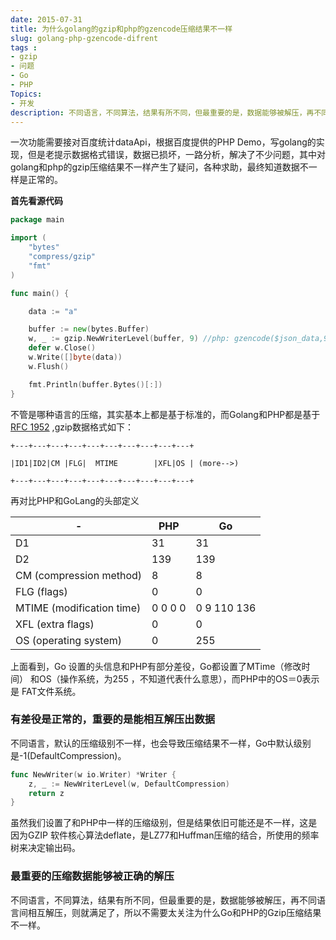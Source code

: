 ```yaml
---
date: 2015-07-31
title: 为什么golang的gzip和php的gzencode压缩结果不一样
slug: golang-php-gzencode-difrent
tags : 
- gzip
- 问题
- Go
- PHP
Topics: 
- 开发
description: 不同语言，不同算法，结果有所不同，但最重要的是，数据能够被解压，再不同语言间相互解压，则就满足了，所以不需要太关注为什么Go和PHP的Gzip压缩结果不一样
---
```


一次功能需要接对百度统计dataApi，根据百度提供的PHP Demo，写golang的实现，但是老提示数据格式错误，数据已损坏，一路分析，解决了不少问题，其中对golang和php的gzip压缩结果不一样产生了疑问，各种求助，最终知道数据不一样是正常的。


**首先看源代码**

```go
package main

import (
	"bytes"
	"compress/gzip"
	"fmt"
)

func main() {

	data := "a"

	buffer := new(bytes.Buffer)
	w, _ := gzip.NewWriterLevel(buffer, 9) //php: gzencode($json_data,9)
	defer w.Close()
	w.Write([]byte(data))
	w.Flush()

	fmt.Println(buffer.Bytes()[:])
}
```

不管是哪种语言的压缩，其实基本上都是基于标准的，而Golang和PHP都是基于[RFC 1952](https://tools.ietf.org/html/rfc1952) ,gzip数据格式如下：
```
+---+---+---+---+---+---+---+---+---+---+

|ID1|ID2|CM |FLG|  MTIME        |XFL|OS | (more-->)

+---+---+---+---+---+---+---+---+---+---+
```
再对比PHP和GoLang的头部定义

|-                         |     PHP   |     Go |
|--------------------------|-----------|---------|
|D1                        |      31   |     31
|D2                        |     139   |     139
|CM (compression method)   |       8   |     8
|FLG (flags)               |       0   |     0
|MTIME (modification time) |  0 0 0 0  |  0 9 110 136
|XFL (extra flags)         |       0   |      0
|OS (operating system)     |       0   |      255


上面看到，Go 设置的头信息和PHP有部分差役，Go都设置了MTime（修改时间） 和OS（操作系统，为255 ，不知道代表什么意思），而PHP中的OS＝0表示是 FAT文件系统。

### 有差役是正常的，重要的是能相互解压出数据

不同语言，默认的压缩级别不一样，也会导致压缩结果不一样，Go中默认级别是-1(DefaultCompression)。

```go
func NewWriter(w io.Writer) *Writer {
    z, _ := NewWriterLevel(w, DefaultCompression)
    return z
}
```

虽然我们设置了和PHP中一样的压缩级别，但是结果依旧可能还是不一样，这是因为GZIP 软件核心算法deflate，是LZ77和Huffman压缩的结合，所使用的频率树来决定输出码。

### 最重要的压缩数据能够被正确的解压

不同语言，不同算法，结果有所不同，但最重要的是，数据能够被解压，再不同语言间相互解压，则就满足了，所以不需要太关注为什么Go和PHP的Gzip压缩结果不一样。
